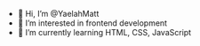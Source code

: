 - 👋 Hi, I’m @YaelahMatt
- 👀 I’m interested in frontend development
- 🌱 I’m currently learning HTML, CSS, JavaScript

<!---
YaelahMatt/YaelahMatt is a ✨ special ✨ repository because its `README.md` (this file) appears on your GitHub profile.
You can click the Preview link to take a look at your changes.
--->
